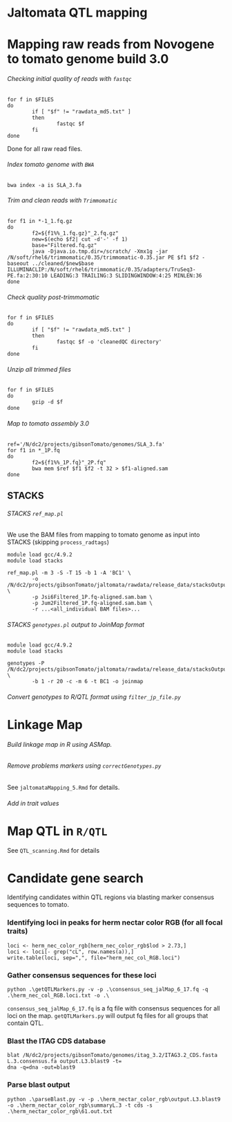 # Jaltomata QTL mapping

# Mapping raw reads from Novogene to tomato genome build 3.0

###### Checking initial quality of reads with `fastqc`
```
for f in $FILES
do
        if [ "$f" != "rawdata_md5.txt" ]
        then
                fastqc $f
        fi
done
```
Done for all raw read files.

###### Index tomato genome with `BWA`
```
bwa index -a is SLA_3.fa
```

###### Trim and clean reads with `Trimmomatic`
```
for f1 in *-1_1.fq.gz
do
        f2=${f1%%_1.fq.gz}"_2.fq.gz"
        new=$(echo $f2| cut -d'-' -f 1)
        base="Filtered.fq.gz"
        java -Djava.io.tmp.dir=/scratch/ -Xmx1g -jar /N/soft/rhel6/trimmomatic/0.35/trimmomatic-0.35.jar PE $f1 $f2 -baseout ../cleaned/$new$base ILLUMINACLIP:/N/soft/rhel6/trimmomatic/0.35/adapters/TruSeq3-PE.fa:2:30:10 LEADING:3 TRAILING:3 SLIDINGWINDOW:4:25 MINLEN:36
done
```

###### Check quality post-trimmomatic

```
for f in $FILES
do
        if [ "$f" != "rawdata_md5.txt" ]
        then
                fastqc $f -o 'cleanedQC directory'
        fi
done
```

###### Unzip all trimmed files

```
for f in $FILES
do
        gzip -d $f
done
```
###### Map to tomato assembly 3.0

```
ref='/N/dc2/projects/gibsonTomato/genomes/SLA_3.fa'
for f1 in *_1P.fq
do
        f2=${f1%%_1P.fq}"_2P.fq"
        bwa mem $ref $f1 $f2 -t 32 > $f1-aligned.sam
done
```


## STACKS

###### STACKS `ref_map.pl`
We use the BAM files from mapping to tomato genome as input into STACKS (skipping `process_radtags`)
```
module load gcc/4.9.2
module load stacks

ref_map.pl -m 3 -S -T 15 -b 1 -A 'BC1' \
        -o /N/dc2/projects/gibsonTomato/jaltomata/rawdata/release_data/stacksOutput \
        -p Jsi6Filtered_1P.fq-aligned.sam.bam \
        -p Jum2Filtered_1P.fq-aligned.sam.bam \
        -r ...<all_individual BAM files>...
```

###### STACKS `genotypes.pl` output to JoinMap format
```
module load gcc/4.9.2
module load stacks

genotypes -P /N/dc2/projects/gibsonTomato/jaltomata/rawdata/release_data/stacksOutput \
        -b 1 -r 20 -c -m 6 -t BC1 -o joinmap
```

###### Convert genotypes to R/QTL format using `filter_jp_file.py`



# Linkage Map
###### Build linkage map in R using ASMap.
###### Remove problems markers using `correctGenotypes.py`
See `jaltomataMapping_5.Rmd` for details.

###### Add in trait values

# Map QTL in `R/QTL`
See `QTL_scanning.Rmd` for details

# Candidate gene search
Identifying candidates within QTL regions via blasting marker consensus sequences to tomato.

### Identifying loci in peaks for herm nectar color RGB (for all focal traits)
```
loci <- herm_nec_color_rgb[herm_nec_color_rgb$lod > 2.73,]
loci <- loci[- grep("cL", row.names(a)),]
write.table(loci, sep=",", file="herm_nec_col_RGB.loci")
```

### Gather consensus sequences for these loci
```
python .\getQTLMarkers.py -v -p .\consensus_seq_jalMap_6_17.fq -q .\herm_nec_col_RGB.loci.txt -o .\
```
`consensus_seq_jalMap_6_17.fq` is a fq file with consensus sequences for all loci on the map.
`getQTLMarkers.py` will output fq files for all groups that contain QTL.

### Blast the ITAG CDS database
```
blat /N/dc2/projects/gibsonTomato/genomes/itag_3.2/ITAG3.2_CDS.fasta L.3.consensus.fa output.L3.blast9 -t=
dna -q=dna -out=blast9
```

### Parse blast output
```
python .\parseBlast.py -v -p .\herm_nectar_color_rgb\output.L3.blast9 -o .\herm_nectar_color_rgb\summaryL.3 -t cds -s .\herm_nectar_color_rgb\61.out.txt
 ```

